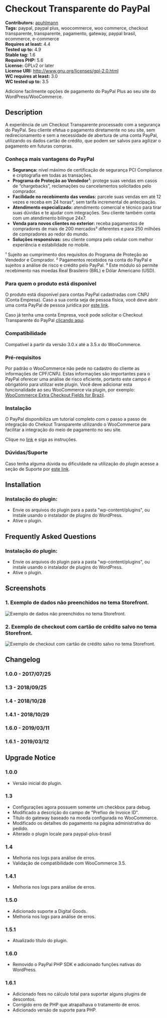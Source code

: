 # Checkout Transparente do PayPal #
**Contributors:** [apuhlmann](https://profiles.wordpress.org/apuhlmann)  
**Tags:** paypal, paypal plus, woocommerce, woo commerce, checkout transparente, transparente, pagamento, gateway, paypal brasil, ecommerce, e-commerce  
**Requires at least:** 4.4  
**Tested up to:** 4.9  
**Stable tag:** 1.6  
**Requires PHP:** 5.6  
**License:** GPLv2 or later  
**License URI:** http://www.gnu.org/licenses/gpl-2.0.html  
**WC requires at least:** 3.0  
**WC tested up to:** 3.5  

Adicione facilmente opções de pagamento do PayPal Plus ao seu site do WordPress/WooCommerce.

## Description ##

A experiência de um Checkout Transparente processado com a segurança do PayPal. Seu cliente efetua o pagamento diretamente no seu site, sem redirecionamento e sem a necessidade de abertura de uma conta PayPal, utilizando os dados cartão de crédito, que podem ser salvos para agilizar o pagamento em futuras compras.

### Conheça mais vantagens do PayPal ###

* **Segurança:** nível máximo de certificação de segurança PCI Compliance e criptografia em todas as transações.
* **Programa de Proteção ao Vendedor¹:** protege suas vendas em casos de “chargebacks”, reclamações ou cancelamentos solicitados pelo comprador.
* **Facilidade no recebimento das vendas:** parcele suas vendas em até 12 vezes e receba em 24 horas², sem tarifa incremental de antecipação.
* **Atendimento especializado:** atendimento comercial e técnico para tirar suas dúvidas e te ajudar com integrações. Seu cliente também conta com um atendimento bilíngue 24x7.
* **Venda para novos clientes no exterior:** receba pagamentos de compradores de mais de 200 mercados³ diferentes e para 250 milhões de compradores ao redor do mundo.
* **Soluções responsivas:** seu cliente compra pelo celular com melhor experiência e estabilidade no mobile.

¹ Sujeito ao cumprimento dos requisitos do Programa de Proteção ao Vendedor e Comprador.
² Pagamentos recebidos na conta do PayPal e sujeitos a análise de risco e crédito pelo PayPal.
³ Este módulo só permite recebimento nas moedas Real Brasileiro (BRL) e Dólar Americano (USD).

### Para quem o produto está disponível ###

O produto está disponível para contas PayPal cadastradas com CNPJ (Conta Empresa). Caso a sua conta seja de pessoa física, você deve abrir uma conta PayPal de pessoa jurídica por [este link](https://www.paypal.com/bizsignup/).

Caso já tenha uma conta Empresa, você pode solicitar o Checkout Transparente do PayPal [clicando aqui](https://www.paypal.com/br/webapps/mpp/paypal-payments-pro/woocomerce#woocommerce).

### Compatibilidade ###

Compatível à partir da versão 3.0.x até a 3.5.x do WooCommerce.

### Pré-requisitos ###

Por padrão o WooCommerce não pede no cadastro do cliente as informações de CPF/CNPJ. Estas informações são importantes para o PayPal oferecer uma análise de risco eficiente, portanto este campo é obrigatório para utilizar este plugin.
Você deve adicionar esta funcionalidade ao seu WooCommerce via plugin, por exemplo: [WooCommerce Extra Checkout Fields for Brazil](http://wordpress.org/plugins/woocommerce-extra-checkout-fields-for-brazil/).

### Instalação ###

O PayPal disponibiliza um tutorial completo com o passo a passo de integração do Chekout Transparente utilizando o WooCommerce para facilitar a integração do meio de pagamento no seu site.

Clique no [link](https://www.paypal.com/br/webapps/mpp/paypal-payments-pro/woocomerce) e siga as instruções.

### Dúvidas/Suporte ###

Caso tenha alguma dúvida ou dificuldade na utilização do plugin acesse a seção de Suporte por [este link](https://wordpress.org/support/plugin/paypal-plus-brasil).

## Installation ##

### Instalação do plugin: ###

* Envie os arquivos do plugin para a pasta "wp-content/plugins", ou instale usando o instalador de plugins do WordPress.
* Ative o plugin.

## Frequently Asked Questions ##

### Instalação do plugin: ###

* Envie os arquivos do plugin para a pasta "wp-content/plugins", ou instale usando o instalador de plugins do WordPress.
* Ative o plugin.

## Screenshots ##

### 1. Exemplo de dados não preenchidos no tema Storefront. ###
![Exemplo de dados não preenchidos no tema Storefront.](http://ps.w.org/paypal-plus-brasil/assets/screenshot-1.jpg)

### 2. Exemplo de checkout com cartão de crédito salvo no tema Storefront. ###
![Exemplo de checkout com cartão de crédito salvo no tema Storefront.](http://ps.w.org/paypal-plus-brasil/assets/screenshot-2.jpg)


## Changelog ##

### 1.0.0 - 2017/07/25 ###

### 1.3 - 2018/09/25 ###

### 1.4 - 2018/10/28 ###

### 1.4.1 - 2018/10/29 ###

### 1.6.0 - 2019/03/11 ###

### 1.6.1 - 2019/03/12 ###

## Upgrade Notice ##

### 1.0.0 ###

* Versão inicial do plugin.

### 1.3 ###

* Configurações agora possuem somente um checkbox para debug.
* Modificado a descrição do campo de "Prefixo de Invoice ID".
* Título do gateway baseado na moeda configurada no WooCommerce.
* Modificado os detalhes do pagamento na página administrativa do pedido.
* Alterado o plugin locale para paypal-plus-brasil

### 1.4 ###

* Melhoria nos logs para análise de erros.
* Validação de compatibilidade com WooCommerce 3.5.

### 1.4.1 ###

* Melhoria nos logs para análise de erros.

### 1.5.0 ###

* Adicionado suporte a Digital Goods.
* Melhoria nos logs para análise de erros.

### 1.5.1 ###

* Atualizado título do plugin.

### 1.6.0 ###

* Removido o PayPal PHP SDK e adicionado funções nativas do WordPress.

### 1.6.1 ###

* Adicionado fees no cálculo total para suportar alguns plugins de descontos.
* Corrigido erro de PHP que atrapalhava o tratamento de erros.
* Adicionado versão de suporte para PHP.